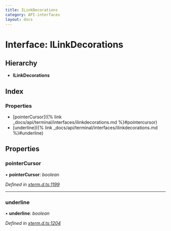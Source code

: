 ```yaml
---
title: ILinkDecorations
category: API-interfaces
layout: docs
---
```



# Interface: ILinkDecorations

## Hierarchy

* **ILinkDecorations**

## Index

### Properties

* [pointerCursor]({% link _docs/api/terminal/interfaces/ilinkdecorations.md %}#pointercursor)
* [underline]({% link _docs/api/terminal/interfaces/ilinkdecorations.md %}#underline)

## Properties

###  pointerCursor

• **pointerCursor**: *boolean*

*Defined in [xterm.d.ts:1199](https://github.com/meganrogge/xterm.js/blob/4.13.0/typings/xterm.d.ts#L1199)*

___

###  underline

• **underline**: *boolean*

*Defined in [xterm.d.ts:1204](https://github.com/meganrogge/xterm.js/blob/4.13.0/typings/xterm.d.ts#L1204)*
